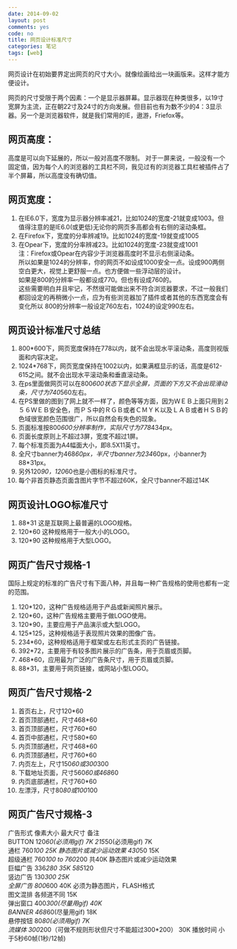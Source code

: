 ```yaml
---
date: 2014-09-02
layout: post
comments: yes
code: no
title: 网页设计标准尺寸
categories: 笔记
tags: [web]
---
```


网页设计在初始要界定出网页的尺寸大小。就像绘画给出一块画版来。这样才能方便设计。

网页的尺寸受限于两个因素：一个是显示器屏幕。显示器现在种类很多，以19寸宽屏为主流，正在朝22寸及24寸的方向发展。但目前也有为数不少的4：3显示器。另一个是浏览器软件，就是我们常用的IE，遨游，Friefox等。

## 网页高度：

高度是可以向下延展的，所以一般对高度不限制。 对于一屏来说，一般没有一个固定值，因为每个人的浏览器的工具栏不同，我见过有的浏览器工具栏被插件占了半个屏幕，所以高度没有确切值。

## 网页宽度：

1.  在IE6.0下，宽度为显示器分辨率减21，比如1024的宽度-21就变成1003。但值得注意的是IE6.0(或更低)无论你的网页多高都会有右侧的滚动条框。  
2.  在Firefox下，宽度的分率辨减19。比如1024的宽度-19就变成1005  
3.  在Opear下，宽度的分率辨减23。比如1024的宽度-23就变成1001  
注：Firefox或Opear在内容少于浏览器高度时不显示右侧滚动条。  
所以如果是1024的分辨率，你的网页不如设成1000安全一点。设成900两侧空白更大，视觉上更舒服一点。也方便做一些浮动层的设计。  
如果是800的分辨率一般都设成770。但也有设成760的。  
这些需要明白并且牢记，不然很可能做出来不符合浏览器要求，不过一般我们都回设定的再稍微小一点，应为有些浏览器加了插件或者其他的东西宽度会有变化所以 800的分辨率一般设定760左右，1024的设定990左右。

## 网页设计标准尺寸总结

1.  800*600下，网页宽度保持在778以内，就不会出现水平滚动条，高度则视版面和内容决定。  
2.  1024*768下，网页宽度保持在1002以内，如果满框显示的话，高度是612-615之间。就不会出现水平滚动条和垂直滚动条。  
3.  在ps里面做网页可以在800*600状态下显示全屏，页面的下方又不会出现滑动条，尺寸为740*560左右。  
4.  在PS里做的图到了网上就不一样了，颜色等等方面，因为ＷＥＢ上面只用到２５６ＷＥＢ安全色，而ＰＳ中的ＲＧＢ或者ＣＭＹＫ以及ＬＡＢ或者ＨＳＢ的色域很宽颜色范围很广，所以自然会有失色的现象。  
5.  页面标准按800*600分辨率制作，实际尺寸为778*434px。  
6.  页面长度原则上不超过3屏，宽度不超过1屏。  
7.  每个标准页面为A4幅面大小，即8.5X11英寸。  
8.  全尺寸banner为468*60px，半尺寸banner为234*60px，小banner为88*31px。  
9.  另外120*90，120*60也是小图标的标准尺寸。  
10.  每个非首页静态页面含图片字节不超过60K，全尺寸banner不超过14K

## 网页设计LOGO标准尺寸

1.  88*31 这是互联网上最普遍的LOGO规格。  
2.  120*60 这种规格用于一般大小的LOGO。  
3.  120*90 这种规格用于大型LOGO。

## 网页广告尺寸规格-1

国际上规定的标准的广告尺寸有下面八种，并且每一种广告规格的使用也都有一定的范围。
1.  120*120，这种广告规格适用于产品或新闻照片展示。  
2.  120*60，这种广告规格主要用于做LOGO使用。  
3.  120*90，主要应用于产品演示或大型LOGO。  
4.  125*125，这种规格适于表现照片效果的图像广告。  
5.  234*60，这种规格适用于框架或左右形式主页的广告链接。  
6.  392*72，主要用于有较多图片展示的广告条，用于页眉或页脚。  
7.  468*60，应用最为广泛的广告条尺寸，用于页眉或页脚。  
8.  88*31，主要用于网页链接，或网站小型LOGO。  

## 网页广告尺寸规格-2

1.  首页右上，尺寸120*60  
2.  首页顶部通栏，尺寸468*60  
3.  首页顶部通栏，尺寸760*60  
4.  首页中部通栏，尺寸580*60  
5.  内页顶部通栏，尺寸468*60  
6.  内页顶部通栏，尺寸760*60  
7.  内页左上，尺寸150*60或300*300  
8.  下载地址页面，尺寸560*60或468*60  
9.  内页底部通栏，尺寸760*60  
10.  左漂浮，尺寸80*80或100*100  

## 网页广告尺寸规格-3

广告形式 像素大小 最大尺寸 备注  
BUTTON 120*60(必须用gif) 7K 215*50(必须用gif) 7K  
通栏 760*100 25K 静态图片或减少运动效果 430*50 15K  
超级通栏 760*100 to 760*200 共40K 静态图片或减少运动效果  
巨幅广告 336*280 35K 585*120  
竖边广告 130*300 25K  
全屏广告 800*600 40K 必须为静态图片，FLASH格式  
图文混排 各频道不同 15K  
弹出窗口 400*300(尽量用gif) 40K  
BANNER 468*60(尽量用gif) 18K  
悬停按钮 80*80(必须用gif) 7K  
流媒体 300*200（可做不规则形状但尺寸不能超过300*200） 30K   播放时间 小于5秒60帧(1秒/12帧)  